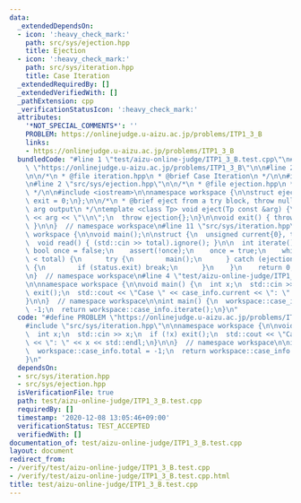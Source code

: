 ```yaml
---
data:
  _extendedDependsOn:
  - icon: ':heavy_check_mark:'
    path: src/sys/ejection.hpp
    title: Ejection
  - icon: ':heavy_check_mark:'
    path: src/sys/iteration.hpp
    title: Case Iteration
  _extendedRequiredBy: []
  _extendedVerifiedWith: []
  _pathExtension: cpp
  _verificationStatusIcon: ':heavy_check_mark:'
  attributes:
    '*NOT_SPECIAL_COMMENTS*': ''
    PROBLEM: https://onlinejudge.u-aizu.ac.jp/problems/ITP1_3_B
    links:
    - https://onlinejudge.u-aizu.ac.jp/problems/ITP1_3_B
  bundledCode: "#line 1 \"test/aizu-online-judge/ITP1_3_B.test.cpp\"\n#define PROBLEM\
    \ \"https://onlinejudge.u-aizu.ac.jp/problems/ITP1_3_B\"\n\n#line 2 \"src/sys/iteration.hpp\"\
    \n\n/*\n * @file iteration.hpp\n * @brief Case Iteration\n */\n\n#include <cassert>\n\
    \n#line 2 \"src/sys/ejection.hpp\"\n\n/*\n * @file ejection.hpp\n * @brief Ejection\n\
    \ */\n\n#include <iostream>\n\nnamespace workspace {\n\nstruct ejection {\n  bool\
    \ exit = 0;\n};\n\n/*\n * @brief eject from a try block, throw nullptr\n * @param\
    \ arg output\n */\ntemplate <class Tp> void eject(Tp const &arg) {\n  std::cout\
    \ << arg << \"\\n\";\n  throw ejection{};\n}\n\nvoid exit() { throw ejection{true};\
    \ }\n\n}  // namespace workspace\n#line 11 \"src/sys/iteration.hpp\"\n\nnamespace\
    \ workspace {\n\nvoid main();\n\nstruct {\n  unsigned current{0}, total{1};\n\n\
    \  void read() { (std::cin >> total).ignore(); }\n\n  int iterate() {\n    static\
    \ bool once = false;\n    assert(!once);\n    once = true;\n    while (current++\
    \ < total) {\n      try {\n        main();\n      } catch (ejection const& status)\
    \ {\n        if (status.exit) break;\n      }\n    }\n    return 0;\n  }\n} case_info;\n\
    \n}  // namespace workspace\n#line 4 \"test/aizu-online-judge/ITP1_3_B.test.cpp\"\
    \n\nnamespace workspace {\n\nvoid main() {\n  int x;\n  std::cin >> x;\n  if (!x)\
    \ exit();\n  std::cout << \"Case \" << case_info.current << \": \" << x << std::endl;\n\
    }\n\n}  // namespace workspace\n\nint main() {\n  workspace::case_info.total =\
    \ -1;\n  return workspace::case_info.iterate();\n}\n"
  code: "#define PROBLEM \"https://onlinejudge.u-aizu.ac.jp/problems/ITP1_3_B\"\n\n\
    #include \"src/sys/iteration.hpp\"\n\nnamespace workspace {\n\nvoid main() {\n\
    \  int x;\n  std::cin >> x;\n  if (!x) exit();\n  std::cout << \"Case \" << case_info.current\
    \ << \": \" << x << std::endl;\n}\n\n}  // namespace workspace\n\nint main() {\n\
    \  workspace::case_info.total = -1;\n  return workspace::case_info.iterate();\n\
    }\n"
  dependsOn:
  - src/sys/iteration.hpp
  - src/sys/ejection.hpp
  isVerificationFile: true
  path: test/aizu-online-judge/ITP1_3_B.test.cpp
  requiredBy: []
  timestamp: '2020-12-08 13:05:46+09:00'
  verificationStatus: TEST_ACCEPTED
  verifiedWith: []
documentation_of: test/aizu-online-judge/ITP1_3_B.test.cpp
layout: document
redirect_from:
- /verify/test/aizu-online-judge/ITP1_3_B.test.cpp
- /verify/test/aizu-online-judge/ITP1_3_B.test.cpp.html
title: test/aizu-online-judge/ITP1_3_B.test.cpp
---
```

